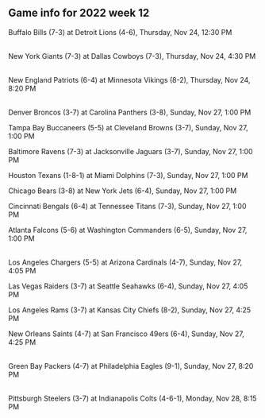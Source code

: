 ## Game info for 2022 week 12
Buffalo Bills (7-3) at Detroit Lions (4-6), Thursday, Nov 24, 12:30 PM

<br/>New York Giants (7-3) at Dallas Cowboys (7-3), Thursday, Nov 24, 4:30 PM

<br/>New England Patriots (6-4) at Minnesota Vikings (8-2), Thursday, Nov 24, 8:20 PM

<br/>Denver Broncos (3-7) at Carolina Panthers (3-8), Sunday, Nov 27, 1:00 PM

Tampa Bay Buccaneers (5-5) at Cleveland Browns (3-7), Sunday, Nov 27, 1:00 PM

Baltimore Ravens (7-3) at Jacksonville Jaguars (3-7), Sunday, Nov 27, 1:00 PM

Houston Texans (1-8-1) at Miami Dolphins (7-3), Sunday, Nov 27, 1:00 PM

Chicago Bears (3-8) at New York Jets (6-4), Sunday, Nov 27, 1:00 PM

Cincinnati Bengals (6-4) at Tennessee Titans (7-3), Sunday, Nov 27, 1:00 PM

Atlanta Falcons (5-6) at Washington Commanders (6-5), Sunday, Nov 27, 1:00 PM

<br/>Los Angeles Chargers (5-5) at Arizona Cardinals (4-7), Sunday, Nov 27, 4:05 PM

Las Vegas Raiders (3-7) at Seattle Seahawks (6-4), Sunday, Nov 27, 4:05 PM

Los Angeles Rams (3-7) at Kansas City Chiefs (8-2), Sunday, Nov 27, 4:25 PM

New Orleans Saints (4-7) at San Francisco 49ers (6-4), Sunday, Nov 27, 4:25 PM

<br/>Green Bay Packers (4-7) at Philadelphia Eagles (9-1), Sunday, Nov 27, 8:20 PM

<br/>Pittsburgh Steelers (3-7) at Indianapolis Colts (4-6-1), Monday, Nov 28, 8:15 PM

